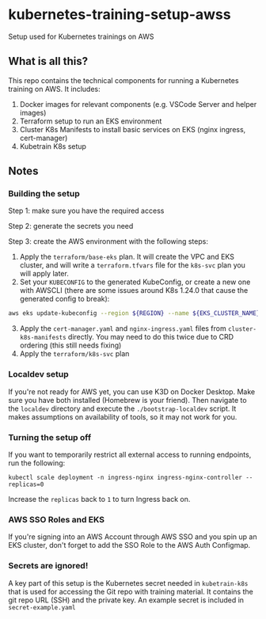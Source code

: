 # kubernetes-training-setup-awss
Setup used for Kubernetes trainings on AWS

## What is all this?
This repo contains the technical components for running a Kubernetes training on AWS. It includes: 

1. Docker images for relevant components (e.g. VSCode Server and helper images)
2. Terraform setup to run an EKS environment
3. Cluster K8s Manifests to install basic services on EKS (nginx ingress, cert-manager)
4. Kubetrain K8s setup

## Notes

### Building the setup

Step 1: make sure you have the required access

Step 2: generate the secrets you need

Step 3: create the AWS environment with the following steps:

1. Apply the `terraform/base-eks` plan. It will create the VPC and EKS cluster, and will write a `terraform.tfvars` file for the `k8s-svc` plan you will apply later.
2. Set your `KUBECONFIG` to the generated KubeConfig, or create a new one with AWSCLI (there are some issues around K8s 1.24.0 that cause the generated config to break):
```sh
aws eks update-kubeconfig --region ${REGION} --name ${EKS_CLUSTER_NAME}
```
3. Apply the `cert-manager.yaml` and `nginx-ingress.yaml` files from `cluster-k8s-manifests` directly. You may need to do this twice due to CRD ordering (this still needs fixing)
4. Apply the `terraform/k8s-svc` plan

### Localdev setup
If you're not ready for AWS yet, you can use K3D on Docker Desktop. Make sure you have both installed (Homebrew is your friend). Then navigate to the `localdev` directory and execute the `./bootstrap-localdev` script. It makes assumptions on availability of tools, so it may not work for you. 



### Turning the setup off
If you want to temporarily restrict all external access to running endpoints, run the following: 

```
kubectl scale deployment -n ingress-nginx ingress-nginx-controller --replicas=0
```

Increase the `replicas` back to `1` to turn Ingress back on.

### AWS SSO Roles and EKS
If you're signing into an AWS Account through AWS SSO and you spin up an EKS cluster, don't forget to add the SSO Role to the AWS Auth Configmap.

### Secrets are ignored!
A key part of this setup is the Kubernetes secret needed in `kubetrain-k8s` that is used for accessing the Git repo with training material. It contains the git repo URL (SSH) and the private key. An example secret is included in `secret-example.yaml`
